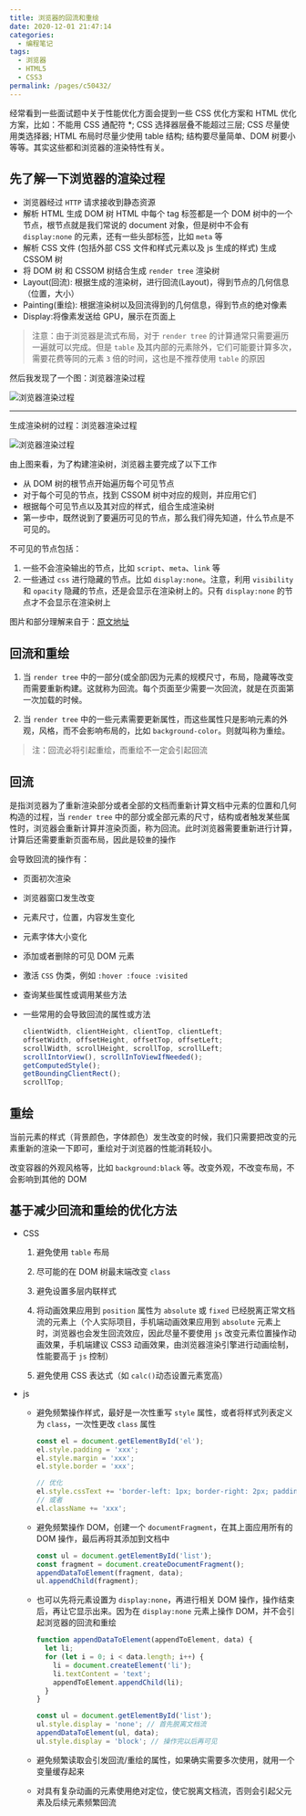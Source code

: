 ```yaml
---
title: 浏览器的回流和重绘
date: 2020-12-01 21:47:14
categories:
  - 编程笔记
tags:
  - 浏览器
  - HTML5
  - CSS3
permalink: /pages/c50432/
---
```


经常看到一些面试题中关于性能优化方面会提到一些 CSS 优化方案和 HTML 优化方案，比如：不能用 CSS 通配符 \*; CSS 选择器层叠不能超过三层; CSS 尽量使用类选择器; HTML 布局时尽量少使用 table 结构; 结构要尽量简单、DOM 树要小等等。其实这些都和浏览器的渲染特性有关。

## 先了解一下浏览器的渲染过程

- 浏览器经过 `HTTP` 请求接收到静态资源
- 解析 HTML 生成 DOM 树
  HTML 中每个 tag 标签都是一个 DOM 树中的一个节点，根节点就是我们常说的 document 对象，但是树中不会有 `display:none` 的元素，还有一些头部标签，比如 `meta` 等
- 解析 CSS 文件 (包括外部 CSS 文件和样式元素以及 js 生成的样式) 生成 CSSOM 树
- 将 DOM 树 和 CSSOM 树结合生成 `render tree` 渲染树
- Layout(回流): 根据生成的渲染树，进行回流(Layout)，得到节点的几何信息（位置，大小）
- Painting(重绘): 根据渲染树以及回流得到的几何信息，得到节点的绝对像素
- Display:将像素发送给 GPU，展示在页面上

> 注意：由于浏览器是流式布局，对于 `render tree` 的计算通常只需要遍历一遍就可以完成。但是 `table` 及其内部的元素除外，它们可能要计算多次，需要花费等同的元素 `3` 倍的时间，这也是不推荐使用 `table` 的原因

然后我发现了一个图：浏览器渲染过程

![浏览器渲染过程](https://cdn.clearlywind.com/blog-images/images/浏览器渲染过程.png)

---

生成渲染树的过程：浏览器渲染过程

![浏览器渲染过程](https://cdn.clearlywind.com/blog-images/images/浏览器生成渲染树的过程.png)

由上图来看，为了构建渲染树，浏览器主要完成了以下工作

- 从 DOM 树的根节点开始遍历每个可见节点
- 对于每个可见的节点，找到 CSSOM 树中对应的规则，并应用它们
- 根据每个可见节点以及其对应的样式，组合生成渲染树
- 第一步中，既然说到了要遍历可见的节点，那么我们得先知道，什么节点是不可见的。

不可见的节点包括：

1. 一些不会渲染输出的节点，比如 `script`、`meta`、`link` 等
2. 一些通过 `css` 进行隐藏的节点。比如 `display:none`。注意，利用 `visibility` 和 `opacity` 隐藏的节点，还是会显示在渲染树上的。只有 `display:none` 的节点才不会显示在渲染树上

图片和部分理解来自于：[原文地址](https://segmentfault.com/a/1190000017506726)

## 回流和重绘

1. 当 `render tree` 中的一部分(或全部)因为元素的规模尺寸，布局，隐藏等改变而需要重新构建。这就称为回流。每个页面至少需要一次回流，就是在页面第一次加载的时候。

2. 当 `render tree` 中的一些元素需要更新属性，而这些属性只是影响元素的外观，风格，而不会影响布局的，比如 `background-color`。则就叫称为重绘。

> 注：回流必将引起重绘，而重绘不一定会引起回流

## 回流

是指浏览器为了重新渲染部分或者全部的文档而重新计算文档中元素的位置和几何构造的过程，当 `render tree` 中的部分或全部元素的尺寸，结构或者触发某些属性时，浏览器会重新计算并渲染页面，称为回流。此时浏览器需要重新进行计算，计算后还需要重新页面布局，因此是较`重`的操作

会导致回流的操作有：

- 页面初次渲染
- 浏览器窗口发生改变
- 元素尺寸，位置，内容发生变化
- 元素字体大小变化
- 添加或者删除的可见 DOM 元素
- 激活 `CSS` 伪类，例如 `:hover :fouce :visited`
- 查询某些属性或调用某些方法
- 一些常用的会导致回流的属性或方法

  ```js
  clientWidth, clientHeight, clientTop, clientLeft;
  offsetWidth, offsetHeight, offsetTop, offsetLeft;
  scrollWidth, scrollHeight, scrollTop, scrollLeft;
  scrollIntorView(), scrollInToViewIfNeeded();
  getComputedStyle();
  getBoundingClientRect();
  scrollTop;
  ```

## 重绘

当前元素的样式（背景颜色，字体颜色）发生改变的时候，我们只需要把改变的元素重新的渲染一下即可，重绘对于浏览器的性能消耗较小。

改变容器的外观风格等，比如 `background:black` 等。改变外观，不改变布局，不会影响到其他的 DOM

## 基于减少回流和重绘的优化方法

- CSS

  1. 避免使用 `table` 布局

  2. 尽可能的在 DOM 树最末端改变 `class`

  3. 避免设置多层内联样式

  4. 将动画效果应用到 `position` 属性为 `absolute` 或 `fixed` 已经脱离正常文档流的元素上（个人实际项目，手机端动画效果应用到 `absolute` 元素上时，浏览器也会发生回流效应，因此尽量不要使用 `js` 改变元素位置操作动画效果，手机端建议 CSS3 动画效果，由浏览器渲染引擎进行动画绘制，性能要高于 `js` 控制）

  5. 避免使用 CSS 表达式（如 `calc()`动态设置元素宽高）

- js

  - 避免频繁操作样式，最好是一次性重写 `style` 属性，或者将样式列表定义为 `class`，一次性更改 `class` 属性

    ```js
    const el = document.getElementById('el');
    el.style.padding = 'xxx';
    el.style.margin = 'xxx';
    el.style.border = 'xxx';

    // 优化
    el.style.cssText += 'border-left: 1px; border-right: 2px; padding: 5px;';
    // 或者
    el.className += 'xxx';
    ```

  - 避免频繁操作 DOM，创建一个 `documentFragment`，在其上面应用所有的 DOM 操作，最后再将其添加到文档中

    ```js
    const ul = document.getElementById('list');
    const fragment = document.createDocumentFragment();
    appendDataToElement(fragment, data);
    ul.appendChild(fragment);
    ```

  - 也可以先将元素设置为 `display:none`，再进行相关 DOM 操作，操作结束后，再让它显示出来。因为在 `display:none` 元素上操作 DOM，并不会引起浏览器的回流和重绘

    ```js
    function appendDataToElement(appendToElement, data) {
      let li;
      for (let i = 0; i < data.length; i++) {
        li = document.createElement('li');
        li.textContent = 'text';
        appendToElement.appendChild(li);
      }
    }

    const ul = document.getElementById('list');
    ul.style.display = 'none'; // 首先脱离文档流
    appendDataToElement(ul, data);
    ul.style.display = 'block'; // 操作完以后再可见
    ```

  - 避免频繁读取会引发回流/重绘的属性，如果确实需要多次使用，就用一个变量缓存起来

  - 对具有复杂动画的元素使用绝对定位，使它脱离文档流，否则会引起父元素及后续元素频繁回流
